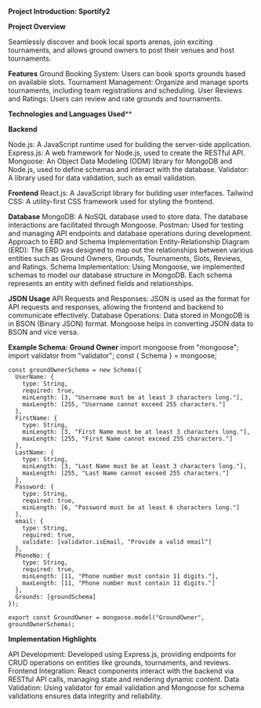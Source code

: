 **Project Introduction: Sportify2**

**Project Overview**

Seamlessly discover and book local sports arenas, join exciting tournaments, and allows ground owners to post their venues and host tournaments.

**Features**
Ground Booking System: Users can book sports grounds based on available slots.
Tournament Management: Organize and manage sports tournaments, including team registrations and scheduling.
User Reviews and Ratings: Users can review and rate grounds and tournaments.

****Technologies and Languages Used******

**Backend**

Node.js: A JavaScript runtime used for building the server-side application.
Express.js: A web framework for Node.js, used to create the RESTful API.
Mongoose: An Object Data Modeling (ODM) library for MongoDB and Node.js, used to define schemas and interact with the database.
Validator: A library used for data validation, such as email validation.

**Frontend**
React.js: A JavaScript library for building user interfaces.
Tailwind CSS: A utility-first CSS framework used for styling the frontend.

**Database**
MongoDB: A NoSQL database used to store data. The database interactions are facilitated through Mongoose.
Postman: Used for testing and managing API endpoints and database operations during development.
Approach to ERD and Schema Implementation
Entity-Relationship Diagram (ERD): The ERD was designed to map out the relationships between various entities such as Ground Owners, Grounds, Tournaments, Slots, Reviews, and Ratings.
Schema Implementation: Using Mongoose, we implemented schemas to model our database structure in MongoDB. Each schema represents an entity with defined fields and relationships.

**JSON Usage**
API Requests and Responses: JSON is used as the format for API requests and responses, allowing the frontend and backend to communicate effectively.
Database Operations: Data stored in MongoDB is in BSON (Binary JSON) format. Mongoose helps in converting JSON data to BSON and vice versa.

**Example Schema: Ground Owner**
    import mongoose from "mongoose";
    import validator from "validator";
    const { Schema } = mongoose;
    
    const groundOwnerSchema = new Schema({
      UserName: {
        type: String,
        required: true,
        minLength: [3, "Username must be at least 3 characters long."],
        maxLength: [255, "Username cannot exceed 255 characters."]
      },
      FirstName: {
        type: String,
        minLength: [3, "First Name must be at least 3 characters long."],
        maxLength: [255, "First Name cannot exceed 255 characters."]
      },
      LastName: {
        type: String,
        minLength: [3, "Last Name must be at least 3 characters long."],
        maxLength: [255, "Last Name cannot exceed 255 characters."]
      },
      Password: {
        type: String,
        required: true,
        minLength: [6, "Password must be at least 6 characters long."]
      },
      email: {
        type: String,
        required: true,
        validate: [validator.isEmail, "Provide a valid email"]
      },
      PhoneNo: {
        type: String,
        required: true,
        minLength: [11, "Phone number must contain 11 digits."],
        maxLength: [11, "Phone number must contain 11 digits."]
      },
      Grounds: [groundSchema]
    });
    
    export const GroundOwner = mongoose.model("GroundOwner", groundOwnerSchema);


**Implementation Highlights**

API Development: Developed using Express.js, providing endpoints for CRUD operations on entities like grounds, tournaments, and reviews.
Frontend Integration: React components interact with the backend via RESTful API calls, managing state and rendering dynamic content.
Data Validation: Using validator for email validation and Mongoose for schema validations ensures data integrity and reliability.



